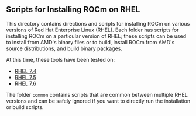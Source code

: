 ## Scripts for Installing ROCm on RHEL

This directory contains directions and scripts for installing ROCm on various versions of Red Hat Enterprise Linux (RHEL).
Each folder has scripts for installing ROCm on a particular version of RHEL; these scripts can be used to install from AMD's binary files or to build, install ROCm from AMD's source distributions, and build binary packages.

At this time, these tools have been tested on:

- [RHEL 7.4](RHEL_7.4)
- [RHEL 7.5](RHEL_7.5)
- [RHEL 7.6](RHEL_7.6)

The folder `common` contains scripts that are common between multiple RHEL versions and can be safely ignored if you want to directly run the installation or build scripts.
